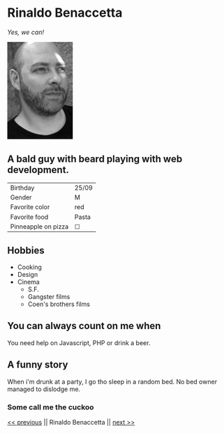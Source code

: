 # Rinaldo Benaccetta

*Yes, we can!*

<img src="img/profil-s.webp" alt="The most beautiful weblink image!" width=150px;/>


## A bald guy with beard playing with web development.


|||
--- | --- |
|Birthday|25/09|
|Gender|M|
|Favorite color|red|
|Favorite food|Pasta|
|Pinneapple on pizza|&#9744;|


## Hobbies

+ Cooking
+ Design
+ Cinema
    + S.F.
    + Gangster films
    + Coen's brothers films


## You can always count on me when
You need help on Javascript, PHP or drink a beer.

## A funny story
When i'm drunk at a party, I go tho sleep in a random bed. No bed owner managed to dislodge me.

### Some call me the cuckoo

[<< previous](https://github.com/Moustito/challenge-markdown/tree/main/README.md) || Rinaldo Benaccetta || [next >>](https://github.com/BenoitBlaevoet/challenge-markdown)